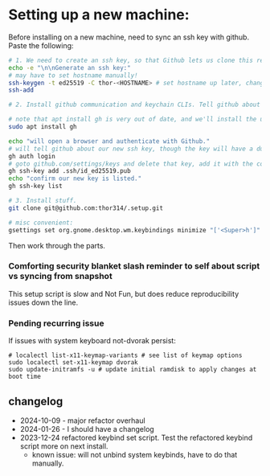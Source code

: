 # Setting up a new machine:
Before installing on a new machine, need to sync an ssh key with github. Paste the following:

```sh
# 1. We need to create an ssh key, so that Github lets us clone this repo.
echo -e "\n\nGenerate an ssh key:"
# may have to set hostname manually!
ssh-keygen -t ed25519 -C thor-<HOSTNAME> # set hostname up later, change this manually 
ssh-add

# 2. Install github communication and keychain CLIs. Tell github about the ssh key.

# note that apt install gh is very out of date, and we'll install the updated version later but this works fine now
sudo apt install gh

echo "will open a browser and authenticate with Github."
# will tell github about our new ssh key, though the key will have a dumb name (GitHub CLI)
gh auth login
# goto github.com/settings/keys and delete that key, add it with the correct name
gh ssh-key add .ssh/id_ed25519.pub
echo "confirm our new key is listed."
gh ssh-key list

# 3. Install stuff.
git clone git@github.com:thor314/.setup.git

# misc convenient:
gsettings set org.gnome.desktop.wm.keybindings minimize "['<Super>h']"
```

Then work through the parts. 

### Comforting security blanket slash reminder to self about script vs syncing from snapshot
This setup script is slow and Not Fun, but does reduce reproducibility issues down the line.

### Pending recurring issue
If issues with system keyboard not-dvorak persist:
```
# localectl list-x11-keymap-variants # see list of keymap options
sudo localectl set-x11-keymap dvorak
sudo update-initramfs -u # update initial ramdisk to apply changes at boot time
```

## changelog
- 2024-10-09 - major refactor overhaul
- 2024-01-26 - I should have a changelog
- 2023-12-24 refactored keybind set script. Test the refactored keybind script more on next install. 
    - known issue: will not unbind system keybinds, have to do that manually.
